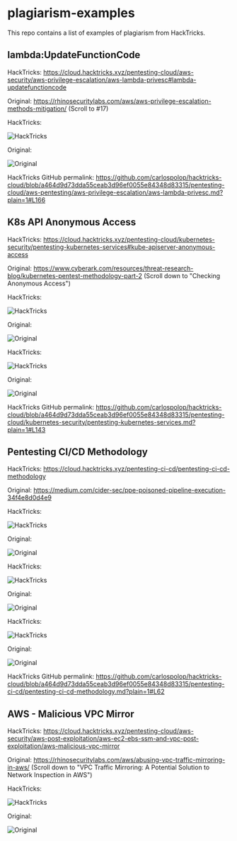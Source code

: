 # plagiarism-examples
This repo contains a list of examples of plagiarism from HackTricks.

## lambda:UpdateFunctionCode

HackTricks: https://cloud.hacktricks.xyz/pentesting-cloud/aws-security/aws-privilege-escalation/aws-lambda-privesc#lambda-updatefunctioncode

Original: https://rhinosecuritylabs.com/aws/aws-privilege-escalation-methods-mitigation/ (Scroll to #17)

HackTricks:

![HackTricks](/screenshots/lambda-update-function-code-hacktricks.png)

Original: 

![Original](/screenshots/lambda-update-function-code-original.png)

HackTricks GitHub permalink: https://github.com/carlospolop/hacktricks-cloud/blob/a464d9d73dda55ceab3d96ef0055e84348d83315/pentesting-cloud/aws-pentesting/aws-privilege-escalation/aws-lambda-privesc.md?plain=1#L166

## K8s API Anonymous Access

HackTricks: https://cloud.hacktricks.xyz/pentesting-cloud/kubernetes-security/pentesting-kubernetes-services#kube-apiserver-anonymous-access

Original: https://www.cyberark.com/resources/threat-research-blog/kubernetes-pentest-methodology-part-2 (Scroll down to "Checking Anonymous Access")

HackTricks:

![HackTricks](/screenshots/k8s-api-anonymous-access-hacktricks.png)

Original:

![Original](/screenshots/k8s-api-anonymous-access-original.png)

HackTricks:

![HackTricks](/screenshots/k8s-api-anonymous-access-hacktricks2.png)

Original:

![Original](/screenshots/k8s-api-anonymous-access-original2.png)

HackTricks GitHub permalink: https://github.com/carlospolop/hacktricks-cloud/blob/a464d9d73dda55ceab3d96ef0055e84348d83315/pentesting-cloud/kubernetes-security/pentesting-kubernetes-services.md?plain=1#L143

## Pentesting CI/CD Methodology

HackTricks: https://cloud.hacktricks.xyz/pentesting-ci-cd/pentesting-ci-cd-methodology

Original: https://medium.com/cider-sec/ppe-poisoned-pipeline-execution-34f4e8d0d4e9

HackTricks:

![HackTricks](/screenshots/pentesting-cicd-methodology-hacktricks.png)

Original:

![Original](/screenshots/pentesting-cicd-methodologyh-original.png)

HackTricks:

![HackTricks](/screenshots/pentesting-cicd-methodology2-hacktricks.png)

Original:

![Original](/screenshots/pentesting-cicd-methodology-original2.png)

HackTricks:

![HackTricks](/screenshots/pentesting-cicd-methodology-hacktricks3.png)

Original:

![Original](/screenshots/pentesting-ci-cd-methodologyh-original3.png)



HackTricks GitHub permalink: https://github.com/carlospolop/hacktricks-cloud/blob/a464d9d73dda55ceab3d96ef0055e84348d83315/pentesting-ci-cd/pentesting-ci-cd-methodology.md?plain=1#L62

## AWS - Malicious VPC Mirror

HackTricks: https://cloud.hacktricks.xyz/pentesting-cloud/aws-security/aws-post-exploitation/aws-ec2-ebs-ssm-and-vpc-post-exploitation/aws-malicious-vpc-mirror

Original: https://rhinosecuritylabs.com/aws/abusing-vpc-traffic-mirroring-in-aws/ (Scroll down to "VPC Traffic Mirroring: A Potential Solution to Network Inspection in AWS")

HackTricks:

![HackTricks]()

Original:

![Original]()
